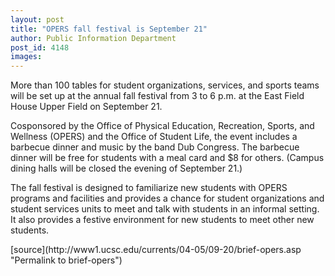 ```yaml
---
layout: post
title: "OPERS fall festival is September 21"
author: Public Information Department
post_id: 4148
images:
---
```


<a name="content" id="content"></a>
<p>
  More than 100 tables for student organizations, services, and sports teams will be set up at the annual fall festival from 3 to 6 p.m. at the East Field House Upper Field on September 21.
</p>
<p>
  Cosponsored by the Office of Physical Education, Recreation, Sports, and Wellness (OPERS) and the Office of Student Life, the event includes a barbecue dinner and music by the band Dub Congress. The barbecue dinner will be free for students with a meal card and $8 for others. (Campus dining halls will be closed the evening of September 21.)
</p>
<p>
  The fall festival is designed to familiarize new students with OPERS programs and facilities and provides a chance for student organizations and student services units to meet and talk with students in an informal setting. It also provides a festive environment for new students to meet other new students.
</p>
[source](http://www1.ucsc.edu/currents/04-05/09-20/brief-opers.asp "Permalink to brief-opers")
